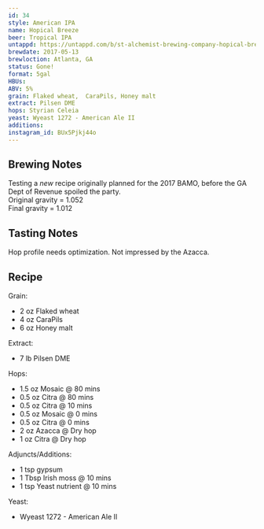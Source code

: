 ```yaml
---
id: 34
style: American IPA
name: Hopical Breeze
beer: Tropical IPA
untappd: https://untappd.com/b/st-alchemist-brewing-company-hopical-breeze/2149379
brewdate: 2017-05-13
brewloction: Atlanta, GA
status: Gone!
format: 5gal
HBUs:
ABV: 5%
grain: Flaked wheat,  CaraPils, Honey malt
extract: Pilsen DME
hops: Styrian Celeia
yeast: Wyeast 1272 - American Ale II
additions:
instagram_id: BUx5Pjkj44o
---
```

## Brewing Notes
Testing a _new_ recipe originally planned for the 2017 BAMO, before the GA Dept of Revenue spoiled the party.  
Original gravity = 1.052  
Final gravity = 1.012

## Tasting Notes
Hop profile needs optimization. Not impressed by the Azacca.


## Recipe
Grain:

  + 2 oz Flaked wheat
  + 4 oz CaraPils
  + 6 oz Honey malt

Extract:

  + 7 lb Pilsen DME

Hops:

  + 1.5 oz Mosaic @ 80 mins
  + 0.5 oz Citra @ 80 mins
  + 0.5 oz Citra @ 10 mins
  + 0.5 oz Mosaic @ 0 mins
  + 0.5 oz Citra @ 0 mins
  + 2 oz Azacca @ Dry hop
  + 1 oz Citra @ Dry hop

Adjuncts/Additions:

  + 1 tsp gypsum
  + 1 Tbsp Irish moss @ 10 mins
  + 1 tsp Yeast nutrient @ 10 mins

Yeast:

  + Wyeast 1272 - American Ale II
